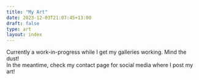```yaml
---
title: "My Art"
date: 2023-12-03T21:07:45+13:00
draft: false
type: art
layout: index
---
```



Currently a work-in-progress while I get my galleries working. Mind the dust!  
In the meantime, check my contact page for social media where I post my art!